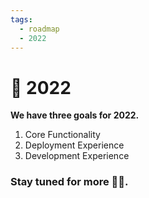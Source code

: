 ```yaml
---
tags:
  - roadmap
  - 2022
---
```


# 🎯 2022

**We have three goals for 2022.**

  1. Core Functionality
  2. Deployment Experience
  3. Development Experience

### Stay tuned for more 🍯🥂.
